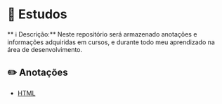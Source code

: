 # 📖 Estudos 

** ℹ️ Descrição:** Neste repositório será armazenado anotações e informações adquiridas em cursos, e durante todo meu aprendizado na área de desenvolvimento.

## ✏️ Anotações

- [HTML](https://github.com/LeiteEduardo/Estudos/blob/main/anotacoes/html.md)